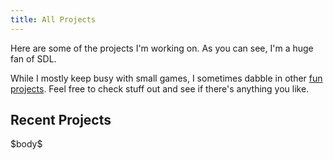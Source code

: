 ```yaml
---
title: All Projects
---
```


Here are some of the projects I'm working on. As you can see, I'm a huge fan of SDL. 

While I mostly keep busy with small games, I sometimes dabble in other [fun](/tidbits/beep.c.txt) [projects](/tidbits/evt.html).
Feel free to check stuff out and see if there's anything you like.  

## Recent Projects ##
<table class="projectlist">
  $body$
</table>

